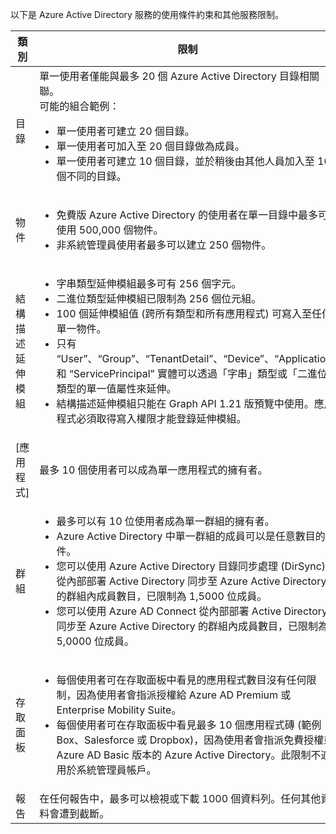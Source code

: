 以下是 Azure Active Directory 服務的使用條件約束和其他服務限制。

| 類別 | 限制 |
|---|---|
| 目錄 | 單一使用者僅能與最多 20 個 Azure Active Directory 目錄相關聯。<br />可能的組合範例：<ul> <li>單一使用者可建立 20 個目錄。</li><li>單一使用者可加入至 20 個目錄做為成員。</li><li>單一使用者可建立 10 個目錄，並於稍後由其他人員加入至 10 個不同的目錄。</li></ul> |  
| 物件 | <ul><li>免費版 Azure Active Directory 的使用者在單一目錄中最多可使用 500,000 個物件。</li><li>非系統管理員使用者最多可以建立 250 個物件。</li></ul> |
| 結構描述延伸模組 | <ul><li>字串類型延伸模組最多可有 256 個字元。</li><li>二進位類型延伸模組已限制為 256 個位元組。</li><li>100 個延伸模組值 (跨所有類型和所有應用程式) 可寫入至任何單一物件。</li><li>只有 “User”、“Group”、“TenantDetail”、“Device”、“Application” 和 “ServicePrincipal” 實體可以透過「字串」類型或「二進位」類型的單一值屬性來延伸。</li><li>結構描述延伸模組只能在 Graph API 1.21 版預覽中使用。應用程式必須取得寫入權限才能登錄延伸模組。</li></ul> |
| [應用程式] | 最多 10 個使用者可以成為單一應用程式的擁有者。 |
| 群組 | <ul><li>最多可以有 10 位使用者成為單一群組的擁有者。</li><li>Azure Active Directory 中單一群組的成員可以是任意數目的物件。</li><li>您可以使用 Azure Active Directory 目錄同步處理 (DirSync) 從內部部署 Active Directory 同步至 Azure Active Directory 的群組內成員數目，已限制為 1,5000 位成員。</li><li>您可以使用 Azure AD Connect 從內部部署 Active Directory 同步至 Azure Active Directory 的群組內成員數目，已限制為 5,0000 位成員。</li></ul> |
| 存取面板 | <ul><li>每個使用者可在存取面板中看見的應用程式數目沒有任何限制，因為使用者會指派授權給 Azure AD Premium 或 Enterprise Mobility Suite。</li><li>每個使用者可在存取面板中看見最多 10 個應用程式磚 (範例：Box、Salesforce 或 Dropbox)，因為使用者會指派免費授權或 Azure AD Basic 版本的 Azure Active Directory。此限制不適用於系統管理員帳戶。</li></ul> |
| 報告 | 在任何報告中，最多可以檢視或下載 1000 個資料列。任何其他資料會遭到截斷。 |

<!---HONumber=Oct15_HO3-->